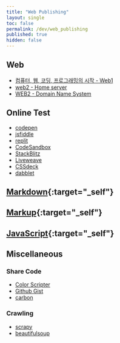 ```yaml
---
title: "Web Publishing"
layout: single
toc: false
permalink: /dev/web_publishing
published: true
hidden: false
---
```


<head>
  <base target="_blank">
</head>



## Web

- [컴퓨터, 웹, 코딩, 프로그래밍의 시작 - Web1](https://inf.run/bwkR)
- [web2 - Home server](https://inf.run/reAq)
- [WEB2 - Domain Name System](https://inf.run/coG2)



## Online Test

- [codepen](https://codepen.io/)
- [jsfiddle](https://jsfiddle.net/)
- [replit](https://replit.com/)
- [CodeSandbox](https://codesandbox.io/)
- [StackBlitz](https://stackblitz.com/)
- [Liveweave](https://liveweave.com/)
- [CSSdeck](https://cssdeck.com/labs)
- [dabblet](https://dabblet.com/)



## [Markdown](/dev/web_publishing/markdown){:target="_self"}



## [Markup](/dev/web_publishing/markup){:target="_self"}



## [JavaScript](/dev/web_publishing/javascript){:target="_self"}



## Miscellaneous

### Share Code

- [Color Scripter](https://colorscripter.com/)
- [Github Gist](https://gist.github.com/)
- [carbon](https://carbon.now.sh/)

### Crawling

- [scrapy](https://docs.scrapy.org/en/latest/)
- [beautifulsoup](https://www.crummy.com/software/BeautifulSoup/bs4/doc/)
